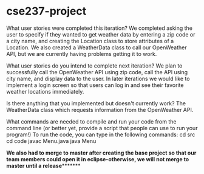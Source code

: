 # cse237-project

What user stories were completed this iteration?
  We completed asking the user to specify if they wanted to get weather data by entering a zip code or a city name, and creating the Location class to store attributes of a Location. We also created a WeatherData class to call our OpenWeather API, but we are currently having problems getting it to work. 

What user stories do you intend to complete next iteration?
  We plan to successfully call the OpenWeather API using zip code, call the API using city name, and display data to the user. In later iterations we would like to implement a login screen so that users can log in and see their favorite weather locations immediately. 
  
  
Is there anything that you implemented but doesn't currently work?
  The WeatherData class which requests information from the OpenWeather API. 

What commands are needed to compile and run your code from the command line (or better yet, provide a script that people can use to run your program!)
To run the code, you can type in the following commands: 
cd src
cd code
javac Menu.java
java Menu



********We also had to merge to master after creating the base project so that our team members could open it in eclipse-otherwise, we will not merge to master until a release***************
